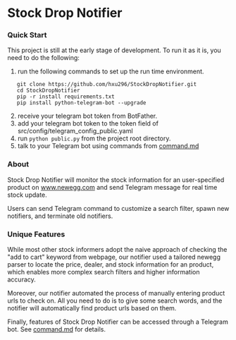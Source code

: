 # Stock Drop Notifier

### Quick Start
This project is still at the early stage of development. To run it as it is, you need to do the following:
1. run the following commands to set up the run time environment. 
 ```
    git clone https://github.com/hxu296/StockDropNotifier.git 
    cd StockDropNotifier
    pip -r install requirements.txt
    pip install python-telegram-bot --upgrade
```
2. receive your telegram bot token from BotFather.
3. add your telegram bot token to the token field of src/config/telegram_config_public.yaml
4. run `python public.py` from the project root directory.
5. talk to your Telegram bot using commands from [command.md](command.md)

### About

Stock Drop Notifier will monitor the stock information for an user-specified product on www.newegg.com and send Telegram message for real time stock update. 

Users can send Telegram command to customize a search filter, spawn new notifiers, and terminate old notifiers.

### Unique Features

While most other stock informers adopt the naive approach of checking the "add to cart" keyword from webpage, our notifier used a tailored newegg parser to locate the price, dealer, and stock information for an product, which enables more complex search filters and higher information accuracy. 

Moreover, our notifier automated the process of manually entering product urls to check on. All you need to do is to give some search words, and the notifier will automatically find product urls based on them.


Finally, features of Stock Drop Notifier can be accessed through a Telegram bot. See [command.md](command.md) for details. 






